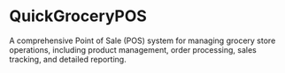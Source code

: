 # QuickGroceryPOS
A comprehensive Point of Sale (POS) system for managing grocery store operations, including product management, order processing, sales tracking, and detailed reporting.

